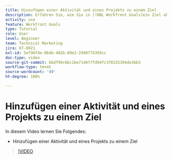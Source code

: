 ```yaml
---
title: Hinzufügen einer Aktivität und eines Projekts zu einem Ziel
description: Erfahren Sie, wie Sie in [!DNL Workfront Goals]ein Ziel aktivieren, indem Sie eine Aktivität oder ein Projekt hinzufügen.
activity: use
feature: Workfront Goals
type: Tutorial
role: User
level: Beginner
team: Technical Marketing
jira: KT-8921
exl-id: 5ef96f4e-8bdb-402b-89e2-2940774359cc
doc-type: video
source-git-commit: bbdf99c6bc1be714077fd94fc3f8325394de36b3
workflow-type: tm+mt
source-wordcount: '49'
ht-degree: 100%

---
```


# Hinzufügen einer Aktivität und eines Projekts zu einem Ziel

In diesem Video lernen Sie Folgendes:

* Hinzufügen einer Aktivität und eines Projekts zu einem Ziel

>[!VIDEO](https://video.tv.adobe.com/v/335193/?quality=12&learn=on&enablevpops=1)
